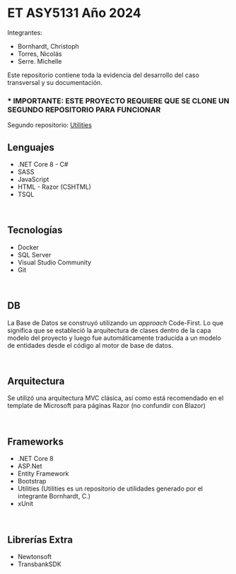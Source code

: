 <h1>ET ASY5131 Año 2024</h1> 
<p>Integrantes:</p>
<ul>
<li>Bornhardt, Christoph</li>
<li>Torres, Nicolás</li>
<li>Serre. Michelle</li>
</ul>

<p>Este repositorio contiene toda la evidencia del desarrollo del caso transversal y su documentación.</p>

<h3><b>* IMPORTANTE: ESTE PROYECTO REQUIERE QUE SE CLONE UN SEGUNDO REPOSITORIO PARA FUNCIONAR</b></h3>
<p>Segundo repositorio: <a href="https://github.com/krisam2408/Utilities">Utilities</a></p>

<h2>Lenguajes</h2>
<ul>
<li>.NET Core 8 - C#</li>
<li>SASS</li>
<li>JavaScript</li>
<li>HTML - Razor (CSHTML)</li>
<li>TSQL</li>
</ul>
<br>
<h2>Tecnologías</h2>
<ul>
<li>Docker</li>
<li>SQL Server</li>
<li>Visual Studio Community</li>
<li>Git</li>
</ul>
<br>
<h2>DB</h2>
<p>La Base de Datos se construyó utilizando un <i>approach</i> Code-First. Lo que significa que se estableció la arquitectura de clases dentro de la capa modelo del proyecto y luego fue automáticamente traducida a un modelo de entidades desde el código al motor de base de datos.</p>
<br>
<h2>Arquitectura</h2>
<p>Se utilizó una arquitectura MVC clásica, así como está recomendado en el template de Microsoft para páginas Razor (no confundir con Blazor)</p>
<br>
<h2>Frameworks</h2>
<ul>
<li>.NET Core 8</li>
<li>ASP.Net</li>
<li>Entity Framework</li>
<li>Bootstrap</li>
<li>Utilities (Utilities es un repositorio de utilidades generado por el integrante Bornhardt, C.)</li>
<li>xUnit</li>
</ul>
<br>
<h2>Librerías Extra</h2>
<ul>
<li>Newtonsoft</li>
<li>TransbankSDK</li>
</ul>